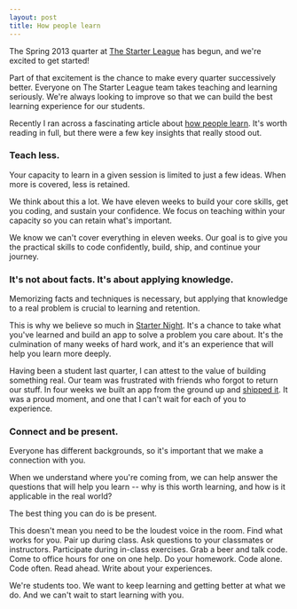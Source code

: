 ```yaml
---
layout: post
title: How people learn
---
```


The Spring 2013 quarter at [The Starter League](http://starterleague.com) has begun, and we're excited to get started!

Part of that excitement is the chance to make every quarter successively better. Everyone on The Starter League team takes teaching and learning seriously. We're always looking to improve so that we can build the best learning experience for our students.

Recently I ran across a fascinating article about [how people learn](http://www.farnamstreetblog.com/2013/01/how-people-learn"). It's worth reading in full, but there were a few key insights that really stood out.

### Teach less.

Your capacity to learn in a given session is limited to just a few ideas. When more is covered, less is retained. 

We think about this a lot. We have eleven weeks to build your core skills, get you coding, and sustain your confidence. We focus on teaching within your capacity so you can retain what's important.

We know we can't cover everything in eleven weeks. Our goal is to give you the practical skills to code confidently, build, ship, and continue your journey.

### It's not about facts. It's about applying knowledge.

Memorizing facts and techniques is necessary, but applying that knowledge to a real problem is crucial to learning and retention.

This is why we believe so much in [Starter Night](http://www.starterleague.com/starternight). It's a chance to take what you've learned and build an app to solve a problem you care about. It's the culmination of many weeks of hard work, and it's an experience that will help you learn more deeply.

Having been a student last quarter, I can attest to the value of building something real. Our team was frustrated with friends who forgot to return our stuff. In four weeks we built an app from the ground up and [shipped it](http://www.startnagging.com). It was a proud moment, and one that I can't wait for each of you to experience.

### Connect and be present.

Everyone has different backgrounds, so it's important that we make a connection with you. 

When we understand where you're coming from, we can help answer the questions that will help you learn -- why is this worth learning, and how is it applicable in the real world?

The best thing you can do is be present. 

This doesn't mean you need to be the loudest voice in the room. Find what works for you. Pair up during class. Ask questions to your classmates or instructors. Participate during in-class exercises. Grab a beer and talk code. Come to office hours for one on one help. Do your homework. Code alone. Code often. Read ahead. Write about your experiences.

We're students too. We want to keep learning and getting better at what we do. And we can't wait to start learning with you.